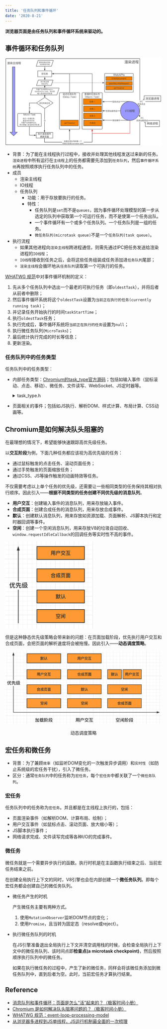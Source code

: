 ```yaml
---
title: '任务队列和事件循环'
date: '2020-8-21'
---
```


**浏览器页面是由任务队列和事件循环系统来驱动的。**

## 事件循环和任务队列

![事件循环概览](../../../.imgs/browser-event-loop-overview.png)

- 背景：为了能在主线程执行过程中，接收并处理其他线程发送过来新的任务。`渲染进程`中所有运行在`主线程`上的任务都需要先添加到`任务队列`，然后`事件循环系统`再按照顺序执行任务队列中的任务。
- 成员
  - 渲染主线程
  - IO线程
  - 任务队列
    - 功能：用于存放要执行的任务。
    - 特性：
      - 任务队列是`set`而不是`queues`，因为事件循环处理模型的第一步从选定的队列中获取第一个可运行任务，而不是使第一个任务出队。
      - 一个事件循环有一个或多个任务队列。一个任务队列是一组的任务。
      - `微任务队列(microtask queue)`不是一个`任务队列(task queue)`。
- 执行流程
  - 如果其他进程向`渲染主线程`跨进程通信，则需先通过IPC把任务发送给渲染进程的`IO线程`；
  - `IO线程`接收到任务之后，会将这些任务组装成任务添加进`任务队列`尾部；
  - `渲染主线程`会循环地从`任务队列`读取第一个可执行的任务。

[WHATWG 规范](https://html.spec.whatwg.org/multipage/webappapis.html#event-loop-processing-model)中对事件循环机制的定义：

1. 先从多个任务队列中选出一个最老的可执行任务（即`oldestTask`），并将后者从前者中删除；
2. 然后事件循环系统将这个`oldestTask`设置为`当前正在执行的任务(currently running task)`；
3. 并记录任务开始执行的时间`taskStartTime`；
4. 执行`oldestTask`任务；
5. 执行完成后，事件循环系统将`当前正在执行的任务`设置为`null`；
6. 执行微任务队列(`MicroTasks`)；
7. 最后统计执行完成的时长等信息；
8. 更新渲染。

### 任务队列中的任务类型

任务队列中的任务类型：

- 内部任务类型：[Chromium的task_type官方源码](https://cs.chromium.org/chromium/src/third_party/blink/public/platform/task_type.h)；包括如输入事件（鼠标滚动、点击、移动）、微任务、文件读写、WebSocket、JS定时器等。

    <details>
    <summary>task_type.h</summary>

    ```c
    // Copyright 2017 The Chromium Authors. All rights reserved.
    // Use of this source code is governed by a BSD-style license that can be
    // found in the LICENSE file.

    #ifndef THIRD_PARTY_BLINK_PUBLIC_PLATFORM_TASK_TYPE_H_
    #define THIRD_PARTY_BLINK_PUBLIC_PLATFORM_TASK_TYPE_H_

    namespace blink {

    // A list of task sources known to Blink according to the spec.
    // This enum is used for a histogram and it should not be re-numbered.
    //
    // For the task type usage guideline, see https://bit.ly/2vMAsQ4
    //
    // When a new task type is created:
    // * use kCount value as a new value,
    // * update tools/metrics/histograms/enums.xml,
    // * update TaskTypes.md
    enum class TaskType : unsigned char {
      ///////////////////////////////////////
      // Speced tasks should use one of the following task types
      ///////////////////////////////////////

      // Speced tasks and related internal tasks should be posted to one of
      // the following task runners. These task runners may be throttled.

      // This value is used as a default value in cases where TaskType
      // isn't supported yet. Don't use outside platform/scheduler code.
      kDeprecatedNone = 0,

      // https://html.spec.whatwg.org/multipage/webappapis.html#generic-task-sources
      //
      // This task source is used for features that react to DOM manipulations, such
      // as things that happen in a non-blocking fashion when an element is inserted
      // into the document.
      kDOMManipulation = 1,
      // This task source is used for features that react to user interaction, for
      // example keyboard or mouse input. Events sent in response to user input
      // (e.g. click events) must be fired using tasks queued with the user
      // interaction task source.
      kUserInteraction = 2,
      // TODO(altimin) Fix the networking task source related namings once it is
      // clear how
      // all loading tasks are annotated.
      // This task source is used for features that trigger in response to network
      // activity.
      kNetworking = 3,
      // This is a part of Networking task source used to annotate tasks which are
      // posted from the loading stack (i.e. WebURLLoader).
      kNetworkingWithURLLoaderAnnotation = 50,
      // This task source is used for control messages between kNetworking tasks.
      kNetworkingControl = 4,
      // This task source is used to queue calls to history.back() and similar APIs.
      kHistoryTraversal = 5,

      // https://html.spec.whatwg.org/multipage/embedded-content.html#the-embed-element
      // This task source is used for the embed element setup steps.
      kEmbed = 6,

      // https://html.spec.whatwg.org/multipage/embedded-content.html#media-elements
      // This task source is used for all tasks queued in the [Media elements]
      // section and subsections of the spec unless explicitly specified otherwise.
      kMediaElementEvent = 7,

      // https://html.spec.whatwg.org/multipage/scripting.html#the-canvas-element
      // This task source is used to invoke the result callback of
      // HTMLCanvasElement.toBlob().
      kCanvasBlobSerialization = 8,

      // https://html.spec.whatwg.org/multipage/webappapis.html#event-loop-processing-model
      // This task source is used when an algorithm requires a microtask to be
      // queued.
      kMicrotask = 9,

      // https://html.spec.whatwg.org/multipage/webappapis.html#timers
      // For tasks queued by setInterval() and similar APIs. A different type is
      // used depending on whether the timeout is zero or non-zero. Tasks with
      // a zero timeout and a nesting level <= 5 will be associated with task
      // queues that are not throttlable. This complies with the spec since it
      // does not reduce the timeout to less than zero or bypass the timeout
      // extension triggered on nesting level >= 5.
      kJavascriptTimerDelayed = 10,
      kJavascriptTimerImmediate = 72,

      // https://html.spec.whatwg.org/multipage/comms.html#sse-processing-model
      // This task source is used for any tasks that are queued by EventSource
      // objects.
      kRemoteEvent = 11,

      // https://html.spec.whatwg.org/multipage/comms.html#feedback-from-the-protocol
      // The task source for all tasks queued in the [WebSocket] section of the
      // spec.
      kWebSocket = 12,

      // https://html.spec.whatwg.org/multipage/comms.html#web-messaging
      // This task source is used for the tasks in cross-document messaging.
      kPostedMessage = 13,

      // https://html.spec.whatwg.org/multipage/comms.html#message-ports
      kUnshippedPortMessage = 14,

      // https://www.w3.org/TR/FileAPI/#blobreader-task-source
      // This task source is used for all tasks queued in the FileAPI spec to read
      // byte sequences associated with Blob and File objects.
      kFileReading = 15,

      // https://www.w3.org/TR/IndexedDB/#request-api
      kDatabaseAccess = 16,

      // https://w3c.github.io/presentation-api/#common-idioms
      // This task source is used for all tasks in the Presentation API spec.
      kPresentation = 17,

      // https://www.w3.org/TR/2016/WD-generic-sensor-20160830/#sensor-task-source
      // This task source is used for all tasks in the Sensor API spec.
      kSensor = 18,

      // https://w3c.github.io/performance-timeline/#performance-timeline
      kPerformanceTimeline = 19,

      // https://www.khronos.org/registry/webgl/specs/latest/1.0/#5.15
      // This task source is used for all tasks in the WebGL spec.
      kWebGL = 20,

      // https://www.w3.org/TR/requestidlecallback/#start-an-event-loop-s-idle-period
      kIdleTask = 21,

      // Use MiscPlatformAPI for a task that is defined in the spec but is not yet
      // associated with any specific task runner in the spec. MiscPlatformAPI is
      // not encouraged for stable and matured APIs. The spec should define the task
      // runner explicitly.
      // The task runner may be throttled.
      kMiscPlatformAPI = 22,

      // Tasks used for DedicatedWorker's requestAnimationFrame.
      kWorkerAnimation = 51,

      // Obsolete.
      // kExperimentalWebSchedulingUserInteraction = 53,
      // kExperimentalWebSchedulingBestEffort = 54,

      // https://drafts.csswg.org/css-font-loading/#task-source
      kFontLoading = 56,

      // https://w3c.github.io/manifest/#dfn-application-life-cycle-task-source
      kApplicationLifeCycle = 57,

      // https://wicg.github.io/background-fetch/#infrastructure
      kBackgroundFetch = 58,

      // https://www.w3.org/TR/permissions/
      kPermission = 59,

      // https://w3c.github.io/ServiceWorker/#dfn-client-message-queue
      kServiceWorkerClientMessage = 60,

      // https://wicg.github.io/web-locks/#web-locks-tasks-source
      kWebLocks = 66,

      ///////////////////////////////////////
      // Not-speced tasks should use one of the following task types
      ///////////////////////////////////////

      // The default task type. The task may be throttled or paused.
      kInternalDefault = 23,

      // Tasks used for all tasks associated with loading page content.
      kInternalLoading = 24,

      // Tasks for tests or mock objects.
      kInternalTest = 26,

      // Tasks that are posting back the result from the WebCrypto task runner to
      // the Blink thread that initiated the call and holds the Promise. Tasks with
      // this type are posted by:
      // * //components/webcrypto
      kInternalWebCrypto = 27,

      // Tasks to execute media-related things like logging or playback. Tasks with
      // this type are mainly posted by:
      // * //content/renderer/media
      // * //media
      kInternalMedia = 29,

      // Tasks to execute things for real-time media processing like recording. If a
      // task touches MediaStreamTracks, associated sources/sinks, and Web Audio,
      // this task type should be used.
      // Tasks with this type are mainly posted by:
      // * //content/renderer/media
      // * //media
      // * blink/renderer/modules/webaudio
      // * blink/public/platform/audio
      kInternalMediaRealTime = 30,

      // Tasks related to user interaction like clicking or inputting texts.
      kInternalUserInteraction = 32,

      // Tasks related to the inspector.
      kInternalInspector = 33,

      // Obsolete.
      // kInternalWorker = 36,

      // Translation task that freezes when the frame is not visible.
      kInternalTranslation = 55,

      // Tasks used at IntersectionObserver.
      kInternalIntersectionObserver = 44,

      // Task used for ContentCapture.
      kInternalContentCapture = 61,

      // Navigation tasks and tasks which have to run in order with them, including
      // legacy IPCs and channel associated interfaces.
      // Note that the ordering between tasks related to different frames is not
      // always guaranteed - tasks belonging to different frames can be reordered
      // when one of the frames is frozen.
      // Note: all AssociatedRemotes/AssociatedReceivers should use this task type.
      kInternalNavigationAssociated = 63,

      // Tasks which should run when the frame is frozen, but otherwise should run
      // in order with other legacy IPC and channel-associated interfaces.
      // Only tasks related to unfreezing itself should run here, the majority of
      // the tasks
      // should use kInternalNavigationAssociated instead.
      kInternalNavigationAssociatedUnfreezable = 64,

      // Task used to split a script loading task for cooperative scheduling
      kInternalContinueScriptLoading = 65,

      // Experimental tasks types used for main thread scheduling postTask API
      // (https://github.com/WICG/main-thread-scheduling).
      // These task types should not be passed directly to
      // FrameScheduler::GetTaskRunner(); they are used indirectly by
      // WebSchedulingTaskQueues.
      kExperimentalWebScheduling = 67,

      // Tasks used to control frame lifecycle - they should run even when the frame
      // is frozen.
      kInternalFrameLifecycleControl = 68,

      // Tasks used for find-in-page.
      kInternalFindInPage = 70,

      // Tasks that come in on the HighPriorityLocalFrame interface.
      kInternalHighPriorityLocalFrame = 71,

      ///////////////////////////////////////
      // The following task types are only for thread-local queues.
      ///////////////////////////////////////

      // The following task types are internal-use only, escpecially for annotations
      // like UMA of per-thread task queues. Do not specify these task types when to
      // get a task queue/runner.

      kMainThreadTaskQueueV8 = 37,
      kMainThreadTaskQueueCompositor = 38,
      kMainThreadTaskQueueDefault = 39,
      kMainThreadTaskQueueInput = 40,
      kMainThreadTaskQueueIdle = 41,
      // Removed:
      // kMainThreadTaskQueueIPC = 42,
      kMainThreadTaskQueueControl = 43,
      // Removed:
      // kMainThreadTaskQueueCleanup = 52,
      kMainThreadTaskQueueMemoryPurge = 62,
      kMainThreadTaskQueueNonWaking = 69,
      kCompositorThreadTaskQueueDefault = 45,
      kCompositorThreadTaskQueueInput = 49,
      kWorkerThreadTaskQueueDefault = 46,
      kWorkerThreadTaskQueueV8 = 47,
      kWorkerThreadTaskQueueCompositor = 48,

      kCount = 73,
    };

    }  // namespace blink

    #endif  // THIRD_PARTY_BLINK_PUBLIC_PLATFORM_TASK_TYPE_H_
    ```

    </details>

- 页面相关的事件；包括如JS执行、解析DOM、样式计算、布局计算、CSS动画等。

## Chromium是如何解决队头阻塞的

在最理想的情况下，希望能够快速跟踪高优先级任务。

以**交互阶段**为例，下面几种任务都应该视为高优先级的任务：

- 通过鼠标触发的点击任务、滚动页面任务；
- 通过手势触发的页面缩放任务；
- 通过CSS、JS等操作触发的动画特效等任务。

不仅需要考虑以上单个任务的优先级，还需要让一些相同类型的任务保持其相对执行顺序。因此引入——**根据不同类型的任务创建不同优先级的消息队列**。

- **用户交互**：创建输入事件的消息队列，用来存放输入事件。
- **合成页面**：创建合成任务的消息队列，用来存放合成事件。
- **默认**：创建默认消息队列，用来存放如资源加载、页面解析、JS脚本执行和定时器回调等事件。
- **空闲**：创建一个空闲消息队列，用来存放V8的垃圾自动回收、`window.requestIdleCallback`的回调任务等实时性不高的事件。

![交互阶段队列优先级示意](./imgs/browser-event-loop-priority-when-user-interaction.png)

但是这种静态优先级策略会带来新的问题：在页面加载阶段，优先执行用户交互和合成页面，会把页面的解析速度将会被拖慢。因此引入——**动态调度策略**。

![动态调度策略](./imgs/browser-event-loop-priority-with-dynamic.png)

<center>动态调度策略</center>

## 宏任务和微任务

- 背景：为了兼顾`效率`（如监听DOM变化的一次触发异步调用）和`实时性`（如防止系统级的宏任务干扰），引入了微任务。
- 区分：通常`任务队列`中的任务称为`宏任务`，每个`宏任务`中都关联了一个`微任务队列`。

### 宏任务

任务队列中的任务称为`宏任务`。并且都是在主线程上执行的，包括：

- 页面渲染事件（如解析DOM、计算布局、绘制）；
- 用户交互事件（如鼠标点击、滚动页面、放大缩小等）；
- JS脚本执行事件；
- 网络请求完成、文件读写完成等各种I/O的完成事件。

### 微任务

微任务就是一个需要异步执行的函数。执行时机是在主函数执行结束之后、当前宏任务结束之前。

在创建全局执行上下文的同时，V8引擎也会在内部创建一个**微任务队列**。即每个宏任务都会创建自己的微任务队列。

- 微任务产生的时机

  产生微任务主要有两种方式。

  1. 使用`MutationObserver`监听DOM节点的变化；
  2. 使用`Promise`，且当转为固定态（resolve或reject）。

- 执行微任务队列的时机

  在JS引擎准备退出全局执行上下文并清空调用栈的时候，会检查全局执行上下文中的微任务队列、该时间点即**检查点(a microtask checkpoint)**，然后按照顺序执行队列中的微任务。
  
  如果在执行微任务的过程中，产生了新的微任务，同样会将该微任务添加到微任务队列中，直到后者为空。此时，当前宏任务才算执行结束。

## Reference

- [消息队列和事件循环：页面是怎么“活”起来的？（极客时间小册）](https://time.geekbang.org/column/article/132931)
- [Chromium 是如何解决队头阻塞问题的？（极客时间小册）](https://time.geekbang.org/column/article/169468)
- [WHATWG 规范：event-loop-processing-model](https://html.spec.whatwg.org/multipage/webappapis.html#event-loop-processing-model)
- [从浏览器多进程到JS单线程，JS运行机制最全面的一次梳理](https://juejin.im/post/6844903553795014663#heading-21)